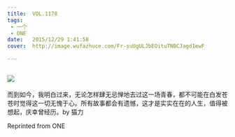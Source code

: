 ```yaml
---
title:	VOL.1178
tags:
 - 一个
 - ONE
date:	2015/12/29 1:41:58
cover:	http://image.wufazhuce.com/Fr-suUgULJbEOituTNBCJagd1ewF

---
```

![](http://image.wufazhuce.com/Fr-suUgULJbEOituTNBCJagd1ewF)
---

而到如今，我明白过来，无论怎样肆无忌惮地去过这一场青春，都不可能在白发苍苍时觉得这一切无愧于心。所有故事都会有遗憾，这才是实实在在的人生，值得被想起，庆幸曾经历。by 猫力
 
Reprinted from ONE

